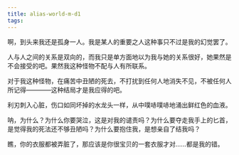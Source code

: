 ```yaml
---
title: alias-world-m-d1
tags:
---
```


啊，到头来我还是孤身一人。我是某人的重要之人这种事只不过是我的幻觉罢了。

人与人之间的关系是双向的，而我只是单方面地以为我与她的关系很好，她果然是不会接受的吧。果然我这种怪物不配与人有所联系。

对于我这种怪物，在痛苦中丑陋的死去，不打扰到任何人地消失不见，不被任何人所记得————这种结局才是我应得的吧。

利刃刺入心脏，伤口如同坏掉的水龙头一样，从中噗哧噗哧地涌出鲜红色的血液。

呐，为什么？为什么你要哭泣，这是对我的谴责吗？为什么要夺走我手上的匕首，是觉得我的死法还不够丑陋吗？为什么要抱住我，是想亲自了结我吗？

瞧，你的衣服都被弄脏了，那应该是你很宝贝的一套衣服才对......都是我的错。
